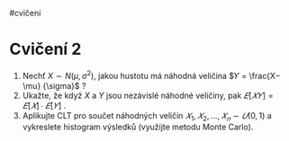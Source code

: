 #cvičení
# Cvičení 2
1. Nechť $X\sim N(\mu, \sigma^2)$, jakou hustotu má náhodná veličina $𝑌 = \frac{X−\mu} {\sigma}$ ? 
2. Ukažte, že když $X$ a $Y$ jsou nezávislé náhodné veličiny, pak $𝐸 [𝑋𝑌] = 𝐸 [𝑋] ∙ 𝐸 [𝑌]$ . 
3. Aplikujte CLT pro součet náhodných veličin $𝑋_1, 𝑋_2, … , 𝑋_𝑛 \sim 𝑈(0,1)$ a vykreslete histogram výsledků (využijte metodu Monte Carlo).